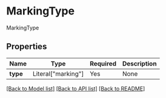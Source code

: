 # MarkingType

MarkingType

## Properties
| Name | Type | Required | Description |
| ------------ | ------------- | ------------- | ------------- |
**type** | Literal["marking"] | Yes | None |


[[Back to Model list]](../../README.md#models-v2-link) [[Back to API list]](../../README.md#documentation-for-api-endpoints) [[Back to README]](../../README.md)
